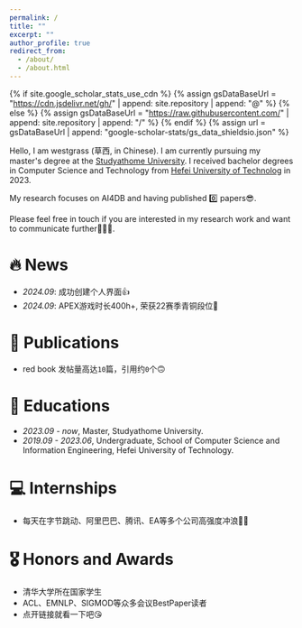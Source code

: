 ```yaml
---
permalink: /
title: ""
excerpt: ""
author_profile: true
redirect_from: 
  - /about/
  - /about.html
---
```


{% if site.google_scholar_stats_use_cdn %}
{% assign gsDataBaseUrl = "https://cdn.jsdelivr.net/gh/" | append: site.repository | append: "@" %}
{% else %}
{% assign gsDataBaseUrl = "https://raw.githubusercontent.com/" | append: site.repository | append: "/" %}
{% endif %}
{% assign url = gsDataBaseUrl | append: "google-scholar-stats/gs_data_shieldsio.json" %}

<span class='anchor' id='about-me'></span> 

Hello, I am westgrass (草西, in Chinese).
I am currently pursuing my master's degree at the  [Studyathome University](https://www.douyin.com/).
I received bachelor degrees in Computer Science and Technology from [Hefei University of Technolog](https://space.bilibili.com/39627524) in 2023.

My research focuses on AI4DB and having published 0️⃣ papers😎. 

Please feel free in touch if you are interested in my research work and want to communicate further🥰🥰🥰.

# 🔥 News
- *2024.09*: 成功创建个人界面👍
- *2024.09*: APEX游戏时长400h+, 荣获22赛季青铜段位👊

# 📝 Publications 

* red book 发帖量高达`10`篇，引用约`0`个🙃

# 📖 Educations
- *2023.09 - now*, Master, Studyathome University. 
- *2019.09 - 2023.06*, Undergraduate, School of Computer Science and Information Engineering, Hefei University of Technology.

# 💻 Internships

* 每天在字节跳动、阿里巴巴、腾讯、EA等多个公司高强度冲浪🏄‍♀️

# 🎖 Honors and Awards
- 清华大学所在国家学生
- ACL、EMNLP、SIGMOD等众多会议BestPaper读者
- 点开链接就看一下吧😘
